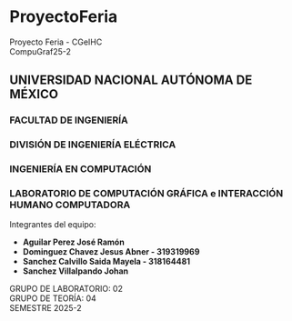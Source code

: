 # ProyectoFeria
Proyecto Feria - CGeIHC\
CompuGraf25-2

## UNIVERSIDAD NACIONAL AUTÓNOMA DE MÉXICO
### FACULTAD DE INGENIERÍA
### DIVISIÓN DE INGENIERÍA ELÉCTRICA
### INGENIERÍA EN COMPUTACIÓN
### LABORATORIO DE COMPUTACIÓN GRÁFICA e INTERACCIÓN HUMANO COMPUTADORA

Integrantes del equipo:
- **Aguilar Perez José Ramón**
- **Dominguez Chavez Jesus Abner - 319319969**
- **Sanchez Calvillo Saida Mayela - 318164481**
- **Sanchez Villalpando Johan**

GRUPO DE LABORATORIO: 02\
GRUPO DE TEORÍA: 04\
SEMESTRE 2025-2

